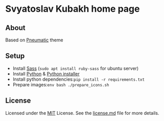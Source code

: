 # Svyatoslav Kubakh home page


## About

Based on [Pneumatic](https://github.com/svyatoslav-kubakh/pelican-pneumatic-theme) theme 


## Setup

- Install [Sass](http://sass-lang.com) (`sudo apt install ruby-sass` for ubuntu server)
- Install  [Python](https://www.python.org/downloads/) & [Python installer](https://pypi.python.org/pypi/pip)
- Install python dependencies:`pip install -r requirements.txt`
- Prepare images:`env bash ./prepare_icons.sh`


## License

Licensed under the [MIT](https://opensource.org/licenses/MIT) License. See the [license.md](./license.md) file for more details.

